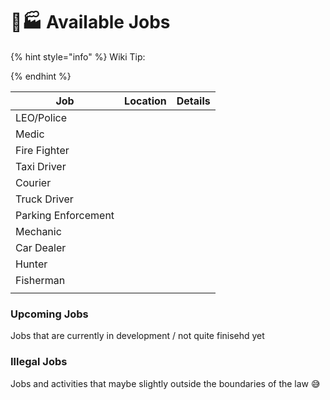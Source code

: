 # 👩🏭 Available Jobs

{% hint style="info" %}
Wiki Tip:&#x20;


{% endhint %}

| Job                 | Location | Details |
| ------------------- | :------: | :-----: |
| LEO/Police          |          |         |
| Medic               |          |         |
| Fire Fighter        |          |         |
| Taxi Driver         |          |         |
| Courier             |          |         |
| Truck Driver        |          |         |
| Parking Enforcement |          |         |
| Mechanic            |          |         |
| Car Dealer          |          |         |
| Hunter              |          |         |
| Fisherman           |          |         |
|                     |          |         |

### Upcoming Jobs

Jobs that are currently in development / not quite finisehd yet

### Illegal Jobs

Jobs and activities that maybe slightly outside the boundaries of the law 😅

